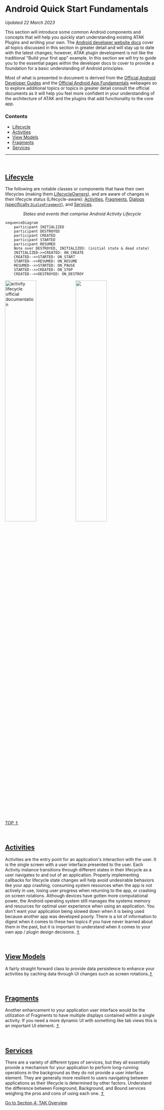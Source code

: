 # Android Quick Start Fundamentals

*Updated 22 March 2023*

This section will introduce some common Android components and concepts that will help you quickly start understanding existing ATAK Plugins and wriiting your own. The [Android developer website docs](https://developer.android.com/docs) cover all topics discussed in this section in greater detail and will stay up to date with the latest changes; however, ATAK plugin development is not like the traditional "Build your first app" example. In this section we will try to guide you to the essential pages within the developer docs to cover to provide a foundation for a basic understanding of Android principles. 

Most of what is presented in document is derived from the [Official Android Developer Guides](https://developer.android.com/guide) and the [Official Android App Fundamentals](https://developer.android.com/guide/components/fundamentals) webpages so to explore additional topics or topics in greater detail consult the official documents as it will help you feel more confident in your understanding of the architecture of ATAK and the plugins that add functionality to the core app.

### Contents

- [Lifecycle](#Lifecycle)
- [Activities](#Activities)
- [View Models](#View-Models)
- [Fragments](#Fragments)
- [Services](#Services)

___

<br>

## [Lifecycle](https://developer.android.com/reference/androidx/lifecycle/Lifecycle)

The following are notable classes or components that have their own lifecycles (making them [LifecycleOwners](https://developer.android.com/reference/androidx/lifecycle/LifecycleOwner)), and are aware of changes in their lifecycle status (Lifecycle-aware): [Activities](https://developer.android.com/guide/components/activities/activity-lifecycle), [Fragments](https://developer.android.com/guide/fragments/lifecycle), [Dialogs (specifically `DialogFragment`)](https://developer.android.com/reference/androidx/fragment/app/DialogFragment#lifecycle), and [Services](https://developer.android.com/reference/android/app/Service#service-lifecycle).

<p align="center"><i>States and events that comprise Android Activity Lifecycle</i></p>

```mermaid
sequenceDiagram
	participant INITIALIZED
    participant DESTROYED
    participant CREATED
    participant STARTED
    participant RESUMED
    Note over DESTROYED, INITIALIZED: (initial state & dead state)
    INITIALIZED->>CREATED: ON_CREATE
    CREATED-->>STARTED: ON_START
    STARTED-->>RESUMED: ON_RESUME 
    RESUMED-->>STARTED: ON_PAUSE 
    STARTED-->>CREATED: ON_STOP
    CREATED-->>DESTROYED: ON_DESTROY
```

<img src="https://developer.android.com/guide/components/images/activity_lifecycle.png" alt="activity lifecycle official documentation" width="45%"> <img src="https://developer.android.com/static/images/guide/fragments/fragment-view-lifecycle.png" width="45%">

[TOP &#8657;](#contents)

<br>

## [Activities](https://developer.android.com/guide/components/activities/intro-activities)

Activities are the entry point for an application's interaction with the user. It is the single screen with a user interface presented to the user. Each Activity instance transitions through different states in their lifecycle as a user navigates to and out of an application. Properly implementing callbacks for lifecycle state changes will help avoid undesirable behaviors like your app crashing, consuming system resources when the app is not actively in use, losing user progress when returning to the app, or crashing on screen rotations. Although devices have gotten more computational power, the Android operating system still manages the systems memory and resources for optimal user experience when using an application. You don't want your application being slowed down when it is being used because another app was developed poorly. There is a lot of information to digest when it comes to these two topics if you have never learned about them in the past, but it is important to understand when it comes to your own app / plugin design decisions. [&#8657;](#contents)

<br>

##  [View Models ](https://developer.android.com/topic/libraries/architecture/viewmodel)

A fairly straight forward class to provide data persistence to enhance your activities by caching data through UI changes such as screen rotations.[&#8657;](#contents)

<br>

## [Fragments](https://developer.android.com/guide/fragments)

Another enhancement to your application user interface would be the utilization of Fragments to have multiple displays contained within a single activity. If you need a more dynamic UI with something like tab views this is an important UI element. [&#8657;](#contents)

<br>

## [Services](https://developer.android.com/guide/components/services)

There are a variety of different types of services, but they all essentially provide a mechanism for your application to perform long-running operations in the background as they do not provide a user interface element. They are generally more resilient to users navigating between applications as their lifecycle is determined by other factors. Understand the difference between Foreground, Background, and Bound services weighing the pros and cons of using each one. [&#8657;](#contents)

[Go to Section 4: TAK Overview](https://github.com/Toyon/LearnATAK/blob/master/doc/4_TAK_Overview.md)
